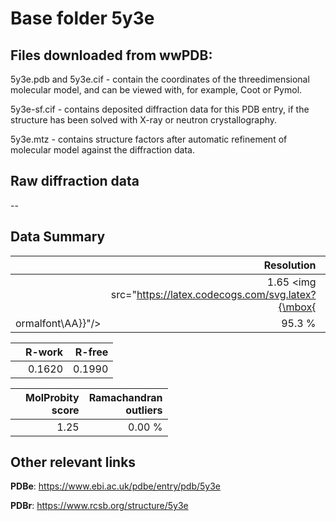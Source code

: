 # Base folder 5y3e

## Files downloaded from wwPDB:

5y3e.pdb and 5y3e.cif - contain the coordinates of the threedimensional molecular model, and can be viewed with, for example, Coot or Pymol.

5y3e-sf.cif - contains deposited diffraction data for this PDB entry, if the structure has been solved with X-ray or neutron crystallography.

5y3e.mtz - contains structure factors after automatic refinement of molecular model against the diffraction data.

## Raw diffraction data

--<br> 

## Data Summary
|   | Resolution | Completeness| I/sigma |
|---|-------------:|----------------:|--------------:|
|   |1.65 <img src="https://latex.codecogs.com/svg.latex?{\mbox{
ormalfont\AA}}"/>|95.3  %|<img width=50/>26.30|

|   | **R-work**| **R-free**   
|---|-------------:|----------------:|           
||0.1620|0.1990|

|   |**MolProbity<br>score**| **Ramachandran<br>outliers** 
|---|-------------:|----------------:|
||1.25|0.00 %|

## Other relevant links 
**PDBe**:  https://www.ebi.ac.uk/pdbe/entry/pdb/5y3e
 
**PDBr**: https://www.rcsb.org/structure/5y3e 

